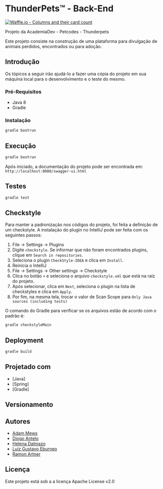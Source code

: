 # ThunderPets™ -  Back-End
[![Waffle.io - Columns and their card count](https://badge.waffle.io/academiadev-joinville/projeto-backend-thunderpets.svg?columns=all)](https://waffle.io/academiadev-joinville/projeto-backend-thunderpets)

Projeto da AcademiaDev - Petcodes - Thunderpets

Este projeto consiste na construção de uma plataforma para divulgação de animais perdidos, encontrados ou para adoção.

## Introdução

Os tópicos a seguir irão ajudá-lo a fazer uma cópia do projeto em sua máquina local para o desenvolvimento e o teste do mesmo.

### Pré-Requisitos

* Java 8
* Gradle

### Instalação
```bash
gradle bootrun
```

## Execução
```bash
gradle bootrun
```

Após iniciado, a documentação do projeto pode ser encontrada em:
`http://localhost:8080/swagger-ui.html`

## Testes
```bash
gradle test
```

## Checkstyle
Para manter a padronização nos códigos do projeto, foi feita a definição de um checkstyle.
A instalação do plugin no IntelliJ pode ser feita com os seguintes passos:

1) File -> Settings -> Plugins
2) Digite `checkstyle`. Se informar que não foram encontrados plugins, clique em `Search in repositories`.
3) Seleciona o plugin `CheckStyle-IDEA` e clica em `Install`.
4) Reinicia o IntelliJ
5) File -> Settings -> Other settings -> Checkstyle
6) Clica no botão `+` e seleciona o arquivo `checkstyle.xml` que está na raíz do projeto. 
7) Após selecionar, clica em `Next`, seleciona o plugin na lista de checkstyles e clica em `Apply`.
8) Por fim, na mesma tela, trocar o valor de Scan Scope para `Only Java sources (including tests)` 

O comando do Gradle para verificar se os arquivos estão de acordo com o padrão é:
```bash
gradle checkstyleMain
```

## Deployment
```bash
gradle build
```

## Projetado com

* [Java]
* [Spring]
* [Gradle]

## Versionamento

## Autores

* [Adam Mews](https://github.com/liserline)
* [Diogo Antelo](https://github.com/DiogoAntelo)
* [Helena Dalmazo](https://github.com/nefasta)
* [Luiz Gustavo Eburneo](https://github.com/Botuca)
* [Ramon Artner](https://github.com/rartner)

## Licença

Este projeto está sob a a licença Apache License v2.0

